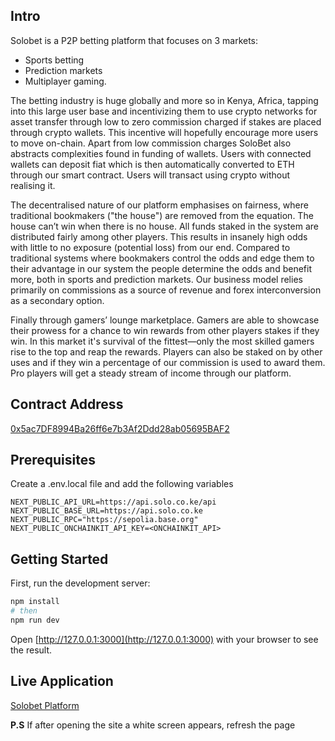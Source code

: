 ## Intro
Solobet is a P2P betting platform that focuses on 3 markets: 

- Sports betting
- Prediction markets
- Multiplayer gaming. 

The betting industry is huge globally and more so in Kenya, Africa, tapping into this large user base and incentivizing them to use crypto networks for asset transfer through low to zero commission charged if stakes are placed through crypto wallets. This incentive will hopefully encourage more users to move on-chain. Apart from low commission charges SoloBet also abstracts complexities found in funding of wallets. Users with connected wallets can deposit fiat which is then automatically converted to ETH through our smart contract. Users will transact using crypto without realising it.

The decentralised nature of our platform emphasises on fairness, where traditional bookmakers ("the house") are removed from the equation. The house can’t win when there is no house. All funds staked in the system are distributed fairly among other players. This results in insanely high odds with little to no exposure (potential loss) from our end. Compared to traditional systems where bookmakers control the odds and edge them to their advantage in our system the people determine the odds and benefit more, both in sports and prediction markets. Our business model relies primarily on commissions as a source of revenue and forex interconversion as a secondary option.

Finally through gamers’ lounge marketplace. Gamers are able to showcase their prowess for a chance to win rewards from other players stakes if they win. In this market it's survival of the fittest—only the most skilled gamers rise to the top and reap the rewards. Players can also be staked on by other uses and if they win a percentage of our commission is used to award them. Pro players will get a steady stream of income through our platform.


## Contract Address
[0x5ac7DF8994Ba26ff6e7b3Af2Ddd28ab05695BAF2](https://sepolia.basescan.org/address/0x5ac7DF8994Ba26ff6e7b3Af2Ddd28ab05695BAF2)

## Prerequisites
Create a .env.local file and add the following variables
```
NEXT_PUBLIC_API_URL=https://api.solo.co.ke/api
NEXT_PUBLIC_BASE_URL=https://api.solo.co.ke
NEXT_PUBLIC_RPC="https://sepolia.base.org"
NEXT_PUBLIC_ONCHAINKIT_API_KEY=<ONCHAINKIT_API>
```

## Getting Started

First, run the development server:

```bash
npm install
# then
npm run dev
```

Open [http://127.0.0.1:3000](http://127.0.0.1:3000) with your browser to see the result.


## Live Application

[Solobet Platform](https://solobet.vercel.app/) 

**P.S** If after opening the site a white screen appears, refresh the page